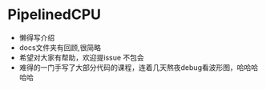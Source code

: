 ﻿# PipelinedCPU
* 懒得写介绍
* docs文件夹有回顾,很简略
* 希望对大家有帮助，欢迎提issue 不包会
* 难得的一门手写了大部分代码的课程，连着几天熬夜debug看波形图，哈哈哈哈哈
